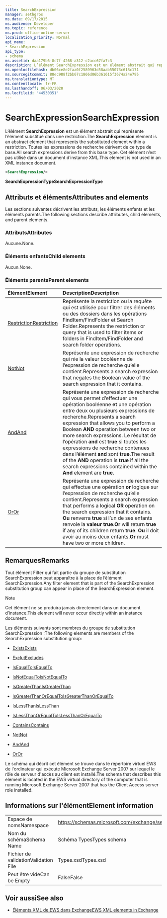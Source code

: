```yaml
---
title: SearchExpression
manager: sethgros
ms.date: 09/17/2015
ms.audience: Developer
ms.topic: reference
ms.prod: office-online-server
localization_priority: Normal
api_name:
- SearchExpression
api_type:
- schema
ms.assetid: daa179b6-8c7f-4268-a312-c2acc67fa7c3
description: L’élément SearchExpression est un élément abstrait qui représente l’élément substitué dans une restriction. Toutes les expressions de recherche dérivent de ce type de base. Cet élément n’est pas utilisé dans un document d’instance XML.
ms.openlocfilehash: db06ce8e2faa0f2589963d58aab55073c618c171
ms.sourcegitcommit: 88ec988f2bb67c1866d06b361615f3674a24e795
ms.translationtype: MT
ms.contentlocale: fr-FR
ms.lasthandoff: 06/03/2020
ms.locfileid: "44530351"
---
```

# <a name="searchexpression"></a><span data-ttu-id="f8ac9-105">SearchExpression</span><span class="sxs-lookup"><span data-stu-id="f8ac9-105">SearchExpression</span></span>

<span data-ttu-id="f8ac9-106">L’élément **SearchExpression** est un élément abstrait qui représente l’élément substitué dans une restriction.</span><span class="sxs-lookup"><span data-stu-id="f8ac9-106">The **SearchExpression** element is an abstract element that represents the substituted element within a restriction.</span></span> <span data-ttu-id="f8ac9-107">Toutes les expressions de recherche dérivent de ce type de base.</span><span class="sxs-lookup"><span data-stu-id="f8ac9-107">All search expressions derive from this base type.</span></span> <span data-ttu-id="f8ac9-108">Cet élément n’est pas utilisé dans un document d’instance XML.</span><span class="sxs-lookup"><span data-stu-id="f8ac9-108">This element is not used in an XML instance document.</span></span> 
  
```xml
<SearchExpression/>
```

 <span data-ttu-id="f8ac9-109">**SearchExpressionType**</span><span class="sxs-lookup"><span data-stu-id="f8ac9-109">**SearchExpressionType**</span></span>
## <a name="attributes-and-elements"></a><span data-ttu-id="f8ac9-110">Attributs et éléments</span><span class="sxs-lookup"><span data-stu-id="f8ac9-110">Attributes and elements</span></span>

<span data-ttu-id="f8ac9-111">Les sections suivantes décrivent les attributs, les éléments enfants et les éléments parents.</span><span class="sxs-lookup"><span data-stu-id="f8ac9-111">The following sections describe attributes, child elements, and parent elements.</span></span>
  
### <a name="attributes"></a><span data-ttu-id="f8ac9-112">Attributs</span><span class="sxs-lookup"><span data-stu-id="f8ac9-112">Attributes</span></span>

<span data-ttu-id="f8ac9-113">Aucune.</span><span class="sxs-lookup"><span data-stu-id="f8ac9-113">None.</span></span>
  
### <a name="child-elements"></a><span data-ttu-id="f8ac9-114">Éléments enfants</span><span class="sxs-lookup"><span data-stu-id="f8ac9-114">Child elements</span></span>

<span data-ttu-id="f8ac9-115">Aucun.</span><span class="sxs-lookup"><span data-stu-id="f8ac9-115">None.</span></span>
  
### <a name="parent-elements"></a><span data-ttu-id="f8ac9-116">Éléments parents</span><span class="sxs-lookup"><span data-stu-id="f8ac9-116">Parent elements</span></span>

|<span data-ttu-id="f8ac9-117">**Élément**</span><span class="sxs-lookup"><span data-stu-id="f8ac9-117">**Element**</span></span>|<span data-ttu-id="f8ac9-118">**Description**</span><span class="sxs-lookup"><span data-stu-id="f8ac9-118">**Description**</span></span>|
|:-----|:-----|
|[<span data-ttu-id="f8ac9-119">Restriction</span><span class="sxs-lookup"><span data-stu-id="f8ac9-119">Restriction</span></span>](restriction.md) <br/> |<span data-ttu-id="f8ac9-120">Représente la restriction ou la requête qui est utilisée pour filtrer des éléments ou des dossiers dans les opérations FindItem/FindFolder et Search Folder.</span><span class="sxs-lookup"><span data-stu-id="f8ac9-120">Represents the restriction or query that is used to filter items or folders in FindItem/FindFolder and search folder operations.</span></span>  <br/> |
|[<span data-ttu-id="f8ac9-121">Not</span><span class="sxs-lookup"><span data-stu-id="f8ac9-121">Not</span></span>](not.md) <br/> |<span data-ttu-id="f8ac9-122">Représente une expression de recherche qui nie la valeur booléenne de l’expression de recherche qu’elle contient.</span><span class="sxs-lookup"><span data-stu-id="f8ac9-122">Represents a search expression that negates the Boolean value of the search expression that it contains.</span></span>  <br/> |
|[<span data-ttu-id="f8ac9-123">And</span><span class="sxs-lookup"><span data-stu-id="f8ac9-123">And</span></span>](and.md) <br/> |<span data-ttu-id="f8ac9-124">Représente une expression de recherche qui vous permet d’effectuer une opération booléenne **et** une opération entre deux ou plusieurs expressions de recherche.</span><span class="sxs-lookup"><span data-stu-id="f8ac9-124">Represents a search expression that allows you to perform a Boolean **AND** operation between two or more search expressions.</span></span> <span data-ttu-id="f8ac9-125">Le résultat de l’opération **and** est **true** si toutes les expressions de recherche contenues dans l’élément **and** sont **true**.</span><span class="sxs-lookup"><span data-stu-id="f8ac9-125">The result of the **AND** operation is **true** if all the search expressions contained within the **And** element are **true**.</span></span>  <br/> |
|[<span data-ttu-id="f8ac9-126">Or</span><span class="sxs-lookup"><span data-stu-id="f8ac9-126">Or</span></span>](or.md) <br/> |<span data-ttu-id="f8ac9-127">Représente une expression de recherche qui effectue une opération **or** logique sur l’expression de recherche qu’elle contient.</span><span class="sxs-lookup"><span data-stu-id="f8ac9-127">Represents a search expression that performs a logical **OR** operation on the search expression that it contains.</span></span> <span data-ttu-id="f8ac9-128">**Ou** renverra **true** si l’un de ses enfants renvoie la **valeur true**.</span><span class="sxs-lookup"><span data-stu-id="f8ac9-128">**Or** will return **true** if any of its children return **true**.</span></span> <span data-ttu-id="f8ac9-129">**Ou** il doit avoir au moins deux enfants.</span><span class="sxs-lookup"><span data-stu-id="f8ac9-129">**Or** must have two or more children.</span></span>  <br/> |
   
## <a name="remarks"></a><span data-ttu-id="f8ac9-130">Remarques</span><span class="sxs-lookup"><span data-stu-id="f8ac9-130">Remarks</span></span>

<span data-ttu-id="f8ac9-131">Tout élément Filter qui fait partie du groupe de substitution SearchExpression peut apparaître à la place de l’élément SearchExpression.</span><span class="sxs-lookup"><span data-stu-id="f8ac9-131">Any filter element that is part of the SearchExpression substitution group can appear in place of the SearchExpression element.</span></span>
  
> [!NOTE]
> <span data-ttu-id="f8ac9-132">Cet élément ne se produira jamais directement dans un document d’instance.</span><span class="sxs-lookup"><span data-stu-id="f8ac9-132">This element will never occur directly within an instance document.</span></span> 
  
<span data-ttu-id="f8ac9-133">Les éléments suivants sont membres du groupe de substitution SearchExpression :</span><span class="sxs-lookup"><span data-stu-id="f8ac9-133">The following elements are members of the SearchExpression substitution group:</span></span>
  
- [<span data-ttu-id="f8ac9-134">Exists</span><span class="sxs-lookup"><span data-stu-id="f8ac9-134">Exists</span></span>](exists.md)
    
- [<span data-ttu-id="f8ac9-135">Exclut</span><span class="sxs-lookup"><span data-stu-id="f8ac9-135">Excludes</span></span>](excludes.md)
    
- [<span data-ttu-id="f8ac9-136">IsEqualTo</span><span class="sxs-lookup"><span data-stu-id="f8ac9-136">IsEqualTo</span></span>](isequalto.md)
    
- [<span data-ttu-id="f8ac9-137">IsNotEqualTo</span><span class="sxs-lookup"><span data-stu-id="f8ac9-137">IsNotEqualTo</span></span>](isnotequalto.md)
    
- [<span data-ttu-id="f8ac9-138">IsGreaterThan</span><span class="sxs-lookup"><span data-stu-id="f8ac9-138">IsGreaterThan</span></span>](isgreaterthan.md)
    
- [<span data-ttu-id="f8ac9-139">IsGreaterThanOrEqualTo</span><span class="sxs-lookup"><span data-stu-id="f8ac9-139">IsGreaterThanOrEqualTo</span></span>](isgreaterthanorequalto.md)
    
- [<span data-ttu-id="f8ac9-140">IsLessThan</span><span class="sxs-lookup"><span data-stu-id="f8ac9-140">IsLessThan</span></span>](islessthan.md)
    
- [<span data-ttu-id="f8ac9-141">IsLessThanOrEqualTo</span><span class="sxs-lookup"><span data-stu-id="f8ac9-141">IsLessThanOrEqualTo</span></span>](islessthanorequalto.md)
    
- [<span data-ttu-id="f8ac9-142">Contains</span><span class="sxs-lookup"><span data-stu-id="f8ac9-142">Contains</span></span>](contains.md)
    
- [<span data-ttu-id="f8ac9-143">Not</span><span class="sxs-lookup"><span data-stu-id="f8ac9-143">Not</span></span>](not.md)
    
- [<span data-ttu-id="f8ac9-144">And</span><span class="sxs-lookup"><span data-stu-id="f8ac9-144">And</span></span>](and.md)
    
- [<span data-ttu-id="f8ac9-145">Or</span><span class="sxs-lookup"><span data-stu-id="f8ac9-145">Or</span></span>](or.md)
    
<span data-ttu-id="f8ac9-146">Le schéma qui décrit cet élément se trouve dans le répertoire virtuel EWS de l'ordinateur qui exécute Microsoft Exchange Server 2007 sur lequel le rôle de serveur d'accès au client est installé.</span><span class="sxs-lookup"><span data-stu-id="f8ac9-146">The schema that describes this element is located in the EWS virtual directory of the computer that is running Microsoft Exchange Server 2007 that has the Client Access server role installed.</span></span>
  
## <a name="element-information"></a><span data-ttu-id="f8ac9-147">Informations sur l'élément</span><span class="sxs-lookup"><span data-stu-id="f8ac9-147">Element information</span></span>

|||
|:-----|:-----|
|<span data-ttu-id="f8ac9-148">Espace de noms</span><span class="sxs-lookup"><span data-stu-id="f8ac9-148">Namespace</span></span>  <br/> |https://schemas.microsoft.com/exchange/services/2006/types  <br/> |
|<span data-ttu-id="f8ac9-149">Nom du schéma</span><span class="sxs-lookup"><span data-stu-id="f8ac9-149">Schema Name</span></span>  <br/> |<span data-ttu-id="f8ac9-150">Schéma Types</span><span class="sxs-lookup"><span data-stu-id="f8ac9-150">Types schema</span></span>  <br/> |
|<span data-ttu-id="f8ac9-151">Fichier de validation</span><span class="sxs-lookup"><span data-stu-id="f8ac9-151">Validation File</span></span>  <br/> |<span data-ttu-id="f8ac9-152">Types.xsd</span><span class="sxs-lookup"><span data-stu-id="f8ac9-152">Types.xsd</span></span>  <br/> |
|<span data-ttu-id="f8ac9-153">Peut être vide</span><span class="sxs-lookup"><span data-stu-id="f8ac9-153">Can be Empty</span></span>  <br/> |<span data-ttu-id="f8ac9-154">False</span><span class="sxs-lookup"><span data-stu-id="f8ac9-154">False</span></span>  <br/> |
   
## <a name="see-also"></a><span data-ttu-id="f8ac9-155">Voir aussi</span><span class="sxs-lookup"><span data-stu-id="f8ac9-155">See also</span></span>



- [<span data-ttu-id="f8ac9-156">Éléments XML de EWS dans Exchange</span><span class="sxs-lookup"><span data-stu-id="f8ac9-156">EWS XML elements in Exchange</span></span>](ews-xml-elements-in-exchange.md)

